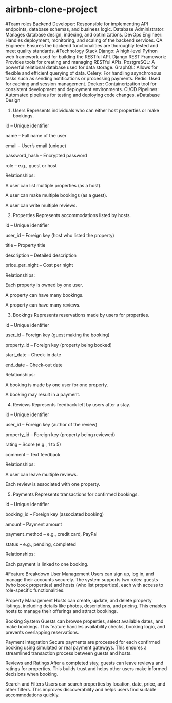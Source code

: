 # airbnb-clone-project
#Team roles
Backend Developer: Responsible for implementing API endpoints, database schemas, and business logic.
Database Administrator: Manages database design, indexing, and optimizations.
DevOps Engineer: Handles deployment, monitoring, and scaling of the backend services.
QA Engineer: Ensures the backend functionalities are thoroughly tested and meet quality standards.
#Technology Stack
Django: A high-level Python web framework used for building the RESTful API.
Django REST Framework: Provides tools for creating and managing RESTful APIs.
PostgreSQL: A powerful relational database used for data storage.
GraphQL: Allows for flexible and efficient querying of data.
Celery: For handling asynchronous tasks such as sending notifications or processing payments.
Redis: Used for caching and session management.
Docker: Containerization tool for consistent development and deployment environments.
CI/CD Pipelines: Automated pipelines for testing and deploying code changes.
#Database Design
1. Users
Represents individuals who can either host properties or make bookings.

id – Unique identifier

name – Full name of the user

email – User’s email (unique)

password_hash – Encrypted password

role – e.g., guest or host

 Relationships:

A user can list multiple properties (as a host).

A user can make multiple bookings (as a guest).

A user can write multiple reviews.

2. Properties
Represents accommodations listed by hosts.

id – Unique identifier

user_id – Foreign key (host who listed the property)

title – Property title

description – Detailed description

price_per_night – Cost per night

 Relationships:

Each property is owned by one user.

A property can have many bookings.

A property can have many reviews.

3. Bookings
Represents reservations made by users for properties.

id – Unique identifier

user_id – Foreign key (guest making the booking)

property_id – Foreign key (property being booked)

start_date – Check-in date

end_date – Check-out date

 Relationships:

A booking is made by one user for one property.

A booking may result in a payment.

4. Reviews
Represents feedback left by users after a stay.

id – Unique identifier

user_id – Foreign key (author of the review)

property_id – Foreign key (property being reviewed)

rating – Score (e.g., 1 to 5)

comment – Text feedback

 Relationships:

A user can leave multiple reviews.

Each review is associated with one property.

5. Payments
Represents transactions for confirmed bookings.

id – Unique identifier

booking_id – Foreign key (associated booking)

amount – Payment amount

payment_method – e.g., credit card, PayPal

status – e.g., pending, completed

 Relationships:

Each payment is linked to one booking.

#Feature Breakdown
 User Management
Users can sign up, log in, and manage their accounts securely. The system supports two roles: guests (who book properties) and hosts (who list properties), each with access to role-specific functionalities.

 Property Management
Hosts can create, update, and delete property listings, including details like photos, descriptions, and pricing. This enables hosts to manage their offerings and attract bookings.

 Booking System
Guests can browse properties, select available dates, and make bookings. This feature handles availability checks, booking logic, and prevents overlapping reservations.

 Payment Integration
Secure payments are processed for each confirmed booking using simulated or real payment gateways. This ensures a streamlined transaction process between guests and hosts.

 Reviews and Ratings
After a completed stay, guests can leave reviews and ratings for properties. This builds trust and helps other users make informed decisions when booking.

 Search and Filters
Users can search properties by location, date, price, and other filters. This improves discoverability and helps users find suitable accommodations quickly.


